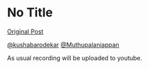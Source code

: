 # No Title

[Original Post](https://discourse.onlinedegree.iitm.ac.in/t/170413/5)

<p><a class="mention" href="/u/kushabarodekar">@kushabarodekar</a> <a class="mention" href="/u/muthupalaniappan">@Muthupalaniappan</a></p>
<p>As usual recording will be uploaded to youtube.</p>